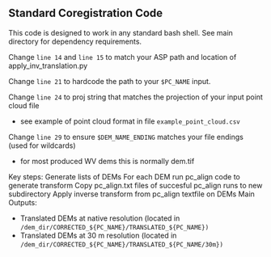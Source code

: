 ## Standard Coregistration Code

This code is designed to work in any standard bash shell.
See main directory for dependency requirements.

Change `line 14` and `line 15` to match your ASP path and location of apply_inv_translation.py

Change `line 21` to hardcode the path to your `$PC_NAME` input.

Change `line 24` to proj string that matches the projection of your input point cloud file
- see example of point cloud format in file `example_point_cloud.csv`

Change `line 29` to ensure `$DEM_NAME_ENDING` matches your file endings (used for wildcards)
- for most produced WV dems this is normally dem.tif


Key steps:
Generate lists of DEMs
For each DEM run pc_align code to generate transform
Copy pc_align.txt files of succesful pc_align runs to new subdirectory
Apply inverse transform from pc_align textfile on DEMs
Main Outputs:
- Translated DEMs at native resolution (located in `/dem_dir/CORRECTED_${PC_NAME}/TRANSLATED_${PC_NAME})`
- Translated DEMs at 30 m resolution (located in `/dem_dir/CORRECTED_${PC_NAME}/TRANSLATED_${PC_NAME/30m})`
